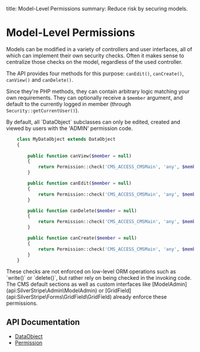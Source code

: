 title: Model-Level Permissions
summary: Reduce risk by securing models.

# Model-Level Permissions

Models can be modified in a variety of controllers and user interfaces, all of which can implement their own security 
checks. Often it makes sense to centralize those checks on the model, regardless of the used controller.

The API provides four methods for this purpose: `canEdit()`, `canCreate()`, `canView()` and `canDelete()`.

Since they're PHP methods, they can contain arbitrary logic matching your own requirements. They can optionally receive 
a `$member` argument, and default to the currently logged in member (through `Security::getCurrentUser()`).

<div class="notice" markdown="1">
By default, all `DataObject` subclasses can only be edited, created and viewed by users with the 'ADMIN' permission 
code.
</div>

```php
	class MyDataObject extends DataObject 
	{
	
		public function canView($member = null) 
		{
			return Permission::check('CMS_ACCESS_CMSMain', 'any', $member);
		}

		public function canEdit($member = null) 
		{
			return Permission::check('CMS_ACCESS_CMSMain', 'any', $member);
		}

		public function canDelete($member = null) 
		{
			return Permission::check('CMS_ACCESS_CMSMain', 'any', $member);
		}

		public function canCreate($member = null) 
		{
			return Permission::check('CMS_ACCESS_CMSMain', 'any', $member);
		}
	}
```

<div class="alert" markdown="1">
These checks are not enforced on low-level ORM operations such as `write()` or `delete()`, but rather rely on being 
checked in the invoking code. The CMS default sections as well as custom interfaces like [ModelAdmin](api:SilverStripe\Admin\ModelAdmin) or 
[GridField](api:SilverStripe\Forms\GridField\GridField) already enforce these permissions.
</div>

## API Documentation

* [DataObject](api:SilverStripe\ORM\DataObject)
* [Permission](api:SilverStripe\Security\Permission)
